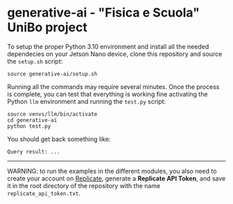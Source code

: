 # generative-ai - "Fisica e Scuola" UniBo project

To setup the proper Python 3.10 environment and install all the needed dependecies on your Jetson Nano device, clone this repository and source the `setup.sh` script:
```
source generative-ai/setup.sh
```

Running all the commands may require several minutes.
Once the process is complete, you can test that everything is working fine activating the Python `llm` environment and running the `test.py` script:
```
source venvs/llm/bin/activate
cd generative-ai
python test.py
```
You should get back something like:
```
Query result: ...
```

***

WARNING: to run the examples in the different modules, you also need to create your account on [Replicate](https://replicate.com/), generate a **Replicate API Token**, and save it in the root directory of the repository with the name `replicate_api_token.txt`.